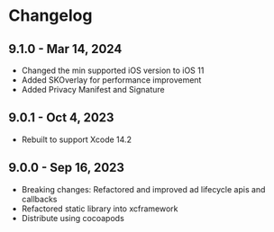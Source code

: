 # Changelog

## 9.1.0 - Mar 14, 2024

* Changed the min supported iOS version to iOS 11
* Added SKOverlay for performance improvement
* Added Privacy Manifest and Signature

## 9.0.1 - Oct 4, 2023

* Rebuilt to support Xcode 14.2 

## 9.0.0 - Sep 16, 2023

* Breaking changes: Refactored and improved ad lifecycle apis and callbacks
* Refactored static library into xcframework
* Distribute using cocoapods
